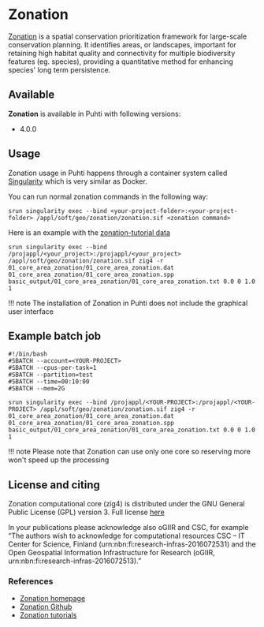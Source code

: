# Zonation

[Zonation](https://www.syke.fi/zonation) is a spatial conservation prioritization framework for large-scale conservation planning. It identifies areas, or landscapes, important for retaining high habitat quality and connectivity for multiple biodiversity features (eg. species), providing a quantitative method for enhancing species' long term persistence.

## Available

__Zonation__ is available in Puhti with following versions:

* 4.0.0

## Usage

Zonation usage in Puhti happens through a container system called [Singularity](https://sylabs.io/docs/) which is very similar as Docker. 

You can run normal zonation commands in the following way:

```
srun singularity exec --bind <your-project-folder>:<your-project-folder> /appl/soft/geo/zonation/zonation.sif <zonation command>
```

Here is an example with the [zonation-tutorial data](https://github.com/cbig/zonation-tutorial)

```
srun singularity exec --bind /projappl/<your_project>:/projappl/<your_project> /appl/soft/geo/zonation/zonation.sif zig4 -r 01_core_area_zonation/01_core_area_zonation.dat 01_core_area_zonation/01_core_area_zonation.spp basic_output/01_core_area_zonation/01_core_area_zonation.txt 0.0 0 1.0 1
```

!!! note
    The installation of Zonation in Puhti does not include the graphical user interface

## Example batch job

```
#!/bin/bash
#SBATCH --account=<YOUR-PROJECT>
#SBATCH --cpus-per-task=1
#SBATCH --partition=test
#SBATCH --time=00:10:00
#SBATCH --mem=2G

srun singularity exec --bind /projappl/<YOUR-PROJECT>:/projappl/<YOUR-PROJECT> /appl/soft/geo/zonation/zonation.sif zig4 -r 01_core_area_zonation/01_core_area_zonation.dat 01_core_area_zonation/01_core_area_zonation.spp basic_output/01_core_area_zonation/01_core_area_zonation.txt 0.0 0 1.0 1
```


!!! note
    Please note that Zonation can use only one core so reserving more won't speed up the processing


## License and citing

Zonation computational core (zig4) is distributed under the GNU General Public License (GPL) version 3. Full license [here](https://github.com/cbig/zonation-core/blob/master/LICENSE)

In your publications please acknowledge also oGIIR and CSC, for example “The authors wish to acknowledge for computational resources CSC – IT Center for Science, Finland (urn:nbn:fi:research-infras-2016072531) and the Open Geospatial Information Infrastructure for Research (oGIIR, urn:nbn:fi:research-infras-2016072513).”

### References

* [Zonation homepage](https://www.syke.fi/zonation)
* [Zonation Github](https://github.com/cbig/zonation-core)
* [Zonation tutorials](https://github.com/cbig/zonation-tutorial)



